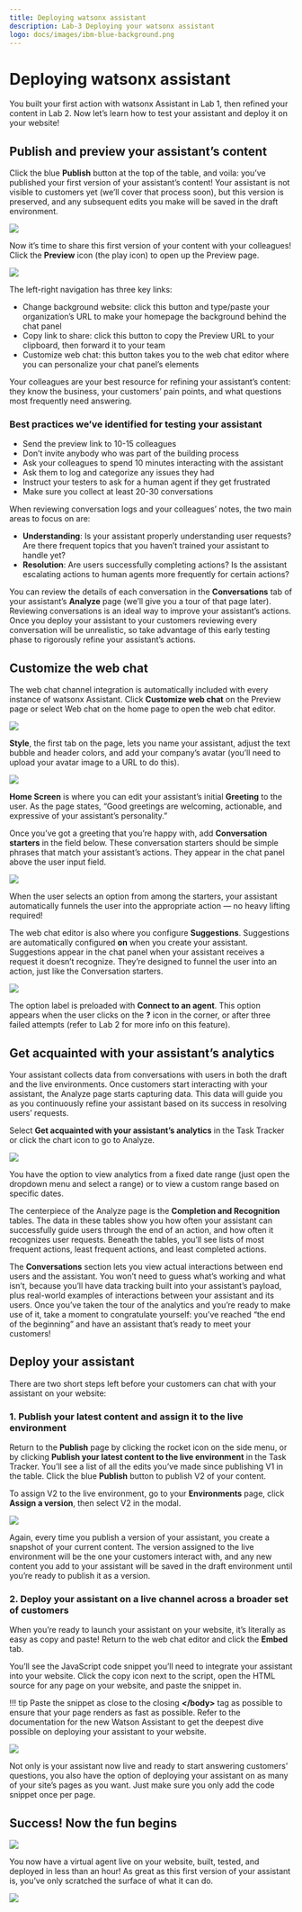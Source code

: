 ```yaml
---
title: Deploying watsonx assistant
description: Lab-3 Deploying your watsonx assistant
logo: docs/images/ibm-blue-background.png
---
```


# Deploying watsonx assistant

You built your first action with watsonx Assistant in Lab 1, then refined your content in Lab 2. Now let’s learn how to test your assistant and deploy it on your website!

## Publish and preview your assistant’s content

Click the blue **Publish** button at the top of the table, and voila: you’ve published your first version of your assistant’s content! Your assistant is not visible to customers yet (we’ll cover that process soon), but this version is preserved, and any subsequent edits you make will be saved in the draft environment.

![](https://www.ibm.com/blog/wp-content/uploads/2022/01/Publish_rocket-1536x762.jpg)

Now it’s time to share this first version of your content with your colleagues! Click the **Preview** icon (the play icon) to open up the Preview page.

![](https://www.ibm.com/blog/wp-content/uploads/2022/01/2022-07-26_14-55-30-1.gif)

The left-right navigation has three key links:

- Change background website: click this button and type/paste your organization’s URL to make your homepage the background behind the chat panel
- Copy link to share: click this button to copy the Preview URL to your clipboard, then forward it to your team
- Customize web chat: this button takes you to the web chat editor where you can personalize your chat panel’s elements

Your colleagues are your best resource for refining your assistant’s content: they know the business, your customers’ pain points, and what questions most frequently need answering.

### Best practices we’ve identified for testing your assistant

- Send the preview link to 10-15 colleagues
- Don’t invite anybody who was part of the building process
- Ask your colleagues to spend 10 minutes interacting with the assistant
- Ask them to log and categorize any issues they had
- Instruct your testers to ask for a human agent if they get frustrated
- Make sure you collect at least 20-30 conversations

When reviewing conversation logs and your colleagues’ notes, the two main areas to focus on are:

- **Understanding**: Is your assistant properly understanding user requests? Are there frequent topics that you haven’t trained your assistant to handle yet?
- **Resolution**: Are users successfully completing actions? Is the assistant escalating actions to human agents more frequently for certain actions?

You can review the details of each conversation in the **Conversations** tab of your assistant’s **Analyze** page (we’ll give you a tour of that page later). Reviewing conversations is an ideal way to improve your assistant’s actions. Once you deploy your assistant to your customers reviewing every conversation will be unrealistic, so take advantage of this early testing phase to rigorously refine your assistant’s actions.

## Customize the web chat

The web chat channel integration is automatically included with every instance of watsonx Assistant. Click **Customize web chat** on the Preview page or select Web chat on the home page to open the web chat editor.

![](https://www.ibm.com/blog/wp-content/uploads/2022/01/2022-07-27_10-22-41-1.gif)

**Style**, the first tab on the page, lets you name your assistant, adjust the text bubble and header colors, and add your company’s avatar (you’ll need to upload your avatar image to a URL to do this).

![](https://www.ibm.com/blog/wp-content/uploads/2022/01/2022-07-27_10-27-19-1.gif)

**Home Screen** is where you can edit your assistant’s initial **Greeting** to the user. As the page states, “Good greetings are welcoming, actionable, and expressive of your assistant’s personality.”

Once you’ve got a greeting that you’re happy with, add **Conversation starters** in the field below. These conversation starters should be simple phrases that match your assistant’s actions. They appear in the chat panel above the user input field.

![](https://www.ibm.com/blog/wp-content/uploads/2022/01/WC_Home_Screen_7.28.22-1536x907.jpg)

When the user selects an option from among the starters, your assistant automatically funnels the user into the appropriate action — no heavy lifting required!

The web chat editor is also where you configure **Suggestions**. Suggestions are automatically configured **on** when you create your assistant. Suggestions appear in the chat panel when your assistant receives a request it doesn’t recognize. They’re designed to funnel the user into an action, just like the Conversation starters.

![](https://www.ibm.com/blog/wp-content/uploads/2021/12/Picture7.jpg)

The option label is preloaded with **Connect to an agent**. This option appears when the user clicks on the **?** icon in the corner, or after three failed attempts (refer to Lab 2 for more info on this feature).

## Get acquainted with your assistant’s analytics

Your assistant collects data from conversations with users in both the draft and the live environments. Once customers start interacting with your assistant, the Analyze page starts capturing data. This data will guide you as you continuously refine your assistant based on its success in resolving users’ requests.

Select **Get acquainted with your assistant’s analytics** in the Task Tracker or click the chart icon to go to Analyze.

![](https://www.ibm.com/blog/wp-content/uploads/2021/12/Picture8.jpg)

You have the option to view analytics from a fixed date range (just open the dropdown menu and select a range) or to view a custom range based on specific dates.

The centerpiece of the Analyze page is the **Completion and Recognition** tables. The data in these tables show you how often your assistant can successfully guide users through the end of an action, and how often it recognizes user requests. Beneath the tables, you’ll see lists of most frequent actions, least frequent actions, and least completed actions.

The **Conversations** section lets you view actual interactions between end users and the assistant. You won’t need to guess what’s working and what isn’t, because you’ll have data tracking built into your assistant’s payload, plus real-world examples of interactions between your assistant and its users.
Once you’ve taken the tour of the analytics and you’re ready to make use of it, take a moment to congratulate yourself: you’ve reached “the end of the beginning” and have an assistant that’s ready to meet your customers!

## Deploy your assistant

There are two short steps left before your customers can chat with your assistant on your website:

### 1. Publish your latest content and assign it to the live environment

Return to the **Publish** page by clicking the rocket icon on the side menu, or by clicking **Publish your latest content to the live environment** in the Task Tracker. You’ll see a list of all the edits you’ve made since publishing V1 in the table. Click the blue **Publish** button to publish V2 of your content.

To assign V2 to the live environment, go to your **Environments** page, click **Assign a version**, then select V2 in the modal.

![](https://www.ibm.com/blog/wp-content/uploads/2022/01/Assign_version_7.27.22-1536x907.jpg)

Again, every time you publish a version of your assistant, you create a snapshot of your current content. The version assigned to the live environment will be the one your customers interact with, and any new content you add to your assistant will be saved in the draft environment until you’re ready to publish it as a version.

### 2. Deploy your assistant on a live channel across a broader set of customers

When you’re ready to launch your assistant on your website, it’s literally as easy as copy and paste! Return to the web chat editor and click the **Embed** tab.

You’ll see the JavaScript code snippet you’ll need to integrate your assistant into your website. Click the copy icon next to the script, open the HTML source for any page on your website, and paste the snippet in.

!!! tip
    Paste the snippet as close to the closing **\</body\>** tag as possible to ensure that your page renders as fast as possible. Refer to the documentation for the new Watson Assistant to get the deepest dive possible on deploying your assistant to your website.

![](https://www.ibm.com/blog/wp-content/uploads/2021/12/Picture11.jpg)

Not only is your assistant now live and ready to start answering customers’ questions, you also have the option of deploying your assistant on as many of your site’s pages as you want. Just make sure you only add the code snippet once per page.

## Success! Now the fun begins

![](https://www.ibm.com/blog/wp-content/uploads/2022/01/Task_tracker_complete-1536x913.jpg)

You now have a virtual agent live on your website, built, tested, and deployed in less than an hour!
As great as this first version of your assistant is, you’ve only scratched the surface of what it can do.

<img src="https://count.asgharlabs.io/count?p=/lab3_chatbot_page">

